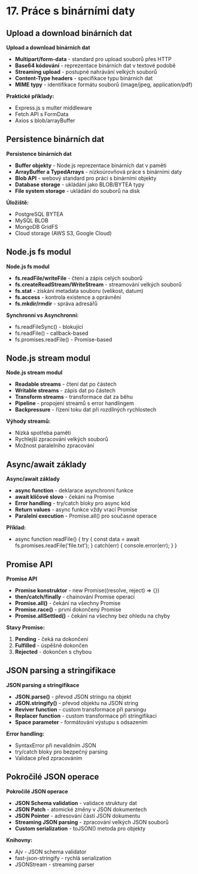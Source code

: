 # 17. Práce s binárními daty

## Upload a download binárních dat

**Upload a download binárních dat**

* **Multipart/form-data** - standard pro upload souborů přes HTTP
* **Base64 kódování** - reprezentace binárních dat v textové podobě
* **Streaming upload** - postupné nahrávání velkých souborů
* **Content-Type headers** - specifikace typu binárních dat
* **MIME typy** - identifikace formátu souborů (image/jpeg, application/pdf)

**Praktické příklady:**

* Express.js s multer middleware
* Fetch API s FormData
* Axios s blob/arrayBuffer

## Persistence binárních dat

**Persistence binárních dat**

* **Buffer objekty** - Node.js reprezentace binárních dat v paměti
* **ArrayBuffer a TypedArrays** - nízkoúrovňová práce s binárními daty
* **Blob API** - webový standard pro práci s binárními objekty
* **Database storage** - ukládání jako BLOB/BYTEA typy
* **File system storage** - ukládání do souborů na disk

**Úložiště:**

* PostgreSQL BYTEA
* MySQL BLOB
* MongoDB GridFS
* Cloud storage (AWS S3, Google Cloud)

## Node.js fs modul

**Node.js fs modul**

* **fs.readFile/writeFile** - čtení a zápis celých souborů
* **fs.createReadStream/WriteStream** - streamování velkých souborů
* **fs.stat** - získání metadata souboru (velikost, datum)
* **fs.access** - kontrola existence a oprávnění
* **fs.mkdir/rmdir** - správa adresářů

**Synchronní vs Asynchronní:**

* fs.readFileSync() - blokující
* fs.readFile() - callback-based
* fs.promises.readFile() - Promise-based

## Node.js stream modul

**Node.js stream modul**

* **Readable streams** - čtení dat po částech
* **Writable streams** - zápis dat po částech
* **Transform streams** - transformace dat za běhu
* **Pipeline** - propojení streamů s error handlingem
* **Backpressure** - řízení toku dat při rozdílných rychlostech

**Výhody streamů:**

* Nízká spotřeba paměti
* Rychlejší zpracování velkých souborů
* Možnost paralelního zpracování

## Async/await základy

**Async/await základy**

* **async function** - deklarace asynchronní funkce
* **await klíčové slovo** - čekání na Promise
* **Error handling** - try/catch bloky pro async kód
* **Return values** - async funkce vždy vrací Promise
* **Paralelní execution** - Promise.all() pro současné operace

**Příklad:**

* async function readFile() { try { const data = await fs.promises.readFile('file.txt'); } catch(err) { console.error(err); } }

## Promise API

**Promise API**

* **Promise konstruktor** - new Promise((resolve, reject) => {})
* **then/catch/finally** - chainování Promise operací
* **Promise.all()** - čekání na všechny Promise
* **Promise.race()** - první dokončený Promise
* **Promise.allSettled()** - čekání na všechny bez ohledu na chyby

**Stavy Promise:**

1. **Pending** - čeká na dokončení
2. **Fulfilled** - úspěšně dokončen
3. **Rejected** - dokončen s chybou

## JSON parsing a stringifikace

**JSON parsing a stringifikace**

* **JSON.parse()** - převod JSON stringu na objekt
* **JSON.stringify()** - převod objektu na JSON string
* **Reviver function** - custom transformace při parsingu
* **Replacer function** - custom transformace při stringifikaci
* **Space parameter** - formátování výstupu s odsazením

**Error handling:**

* SyntaxError při nevalidním JSON
* try/catch bloky pro bezpečný parsing
* Validace před zpracováním

## Pokročilé JSON operace

**Pokročilé JSON operace**

* **JSON Schema validation** - validace struktury dat
* **JSON Patch** - atomické změny v JSON dokumentech
* **JSON Pointer** - adresování částí JSON dokumentu
* **Streaming JSON parsing** - zpracování velkých JSON souborů
* **Custom serialization** - toJSON() metoda pro objekty

**Knihovny:**

* Ajv - JSON schema validator
* fast-json-stringify - rychlá serialization
* JSONStream - streaming parser
